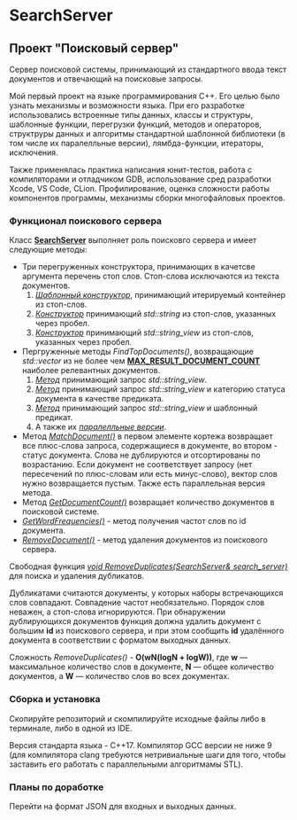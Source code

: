 # SearchServer
## Проект "Поисковый сервер"

Сервер поисковой системы, принимающий из стандартного ввода текст документов и отвечающий на поисковые запросы.

Мой первый проект на языке программирования С++. Его целью было узнать механизмы и возможности языка. При его разработке использовались встроенные типы данных, классы и структуры, шаблонные функции, перегрузки функций, методов и операторов, структруры данных и алгоритмы стандартной шаблонной библиотеки (в том числе их паралелльные версии), лямбда-функции, итераторы, исключения.

Также применялась практика написания юнит-тестов, работа с компиляторами и отладчиком GDB, использование сред разработки Xcode, VS Code, CLion. Профилирование, оценка сложности работы компонентов программы, механизмы сборки многофайловых проектов.

### Функционал поискового сервера

Класс [**SearchServer**](https://github.com/konstantinbelousovEC/cpp-search-server/blob/c336b8f68412285080fa056aa744067a5f40f1f2/search-server/search_server.h#L23) выполняет роль поисковго сервера и имеет следующие методы:
- Три перегруженных конструктора, принимающих в качетсве аргумента перечень стоп слов. Стоп-слова исключаются из текста документов.
    1. [*Шаблонный конструктор*](https://github.com/konstantinbelousovEC/cpp-search-server/blob/c336b8f68412285080fa056aa744067a5f40f1f2/search-server/search_server.h#L137), принимающий итерируемый контейнер из стоп-слов.
    2. [*Конструктор*](https://github.com/konstantinbelousovEC/cpp-search-server/blob/c336b8f68412285080fa056aa744067a5f40f1f2/search-server/search_server.cpp#L12) принимающий *std::string* из стоп-слов, указанных через пробел.
    3. [*Конструктор*](https://github.com/konstantinbelousovEC/cpp-search-server/blob/c336b8f68412285080fa056aa744067a5f40f1f2/search-server/search_server.cpp#L17) принимающий *std::string_view* из стоп-слов, указанных через пробел.
- Пергруженные методы *FindTopDocuments()*, возвращающие *std::vector<Document>* из не более чем [**MAX_RESULT_DOCUMENT_COUNT**](https://github.com/konstantinbelousovEC/cpp-search-server/blob/c336b8f68412285080fa056aa744067a5f40f1f2/search-server/search_server.h#L20) наиболее релевантных документов.
    1. [*Метод*]() принимающий запрос *std::string_view*.
    2. [*Метод*]() принимающий запрос *std::string_view* и категорию статуса документа в качестве предиката.
    3. [*Метод*]() принимающий запрос *std::string_view* и шаблонный предикат.
    4. А также их [*паралелльные версии*]().
- Метод [*MatchDocument()*]() в первом элементе кортежа возвращает все плюс-слова запроса, содержащиеся в документе, во втором - статус документа. Слова не дублируются и отсортированы по возрастанию. Если документ не соответствует запросу (нет пересечений по плюс-словам или есть минус-слово), вектор слов нужно возвращается пустым. Также есть параллельная версия метода.
- Метод [*GetDocumentCount()*]() возвращает количество документов в поисковой системе.
- [*GetWordFrequencies()*]() - метод получения частот слов по id документа.
- [*RemoveDocument()*]() - метод удаления документов из поискового сервера.

Свободная функция [*void RemoveDuplicates(SearchServer& search_server)*](https://github.com/konstantinbelousovEC/cpp-search-server/blob/c336b8f68412285080fa056aa744067a5f40f1f2/search-server/remove_duplicates.cpp#L5) для поиска и удаления дубликатов.

Дубликатами считаются документы, у которых наборы встречающихся слов совпадают. Совпадение частот необязательно. Порядок слов неважен, а стоп-слова игнорируются. При обнаружении дублирующихся документов функция должна удалить документ с большим **id** из поискового сервера, и при этом сообщить **id** удалённого документа в соответствии с форматом выходных данных.

Сложность *RemoveDuplicates()* - **O(wN(logN + logW))**, где **w** — максимальное количество слов в документе, **N** — общее количество документов, а **W** — количество слов во всех документах. 

### Сборка и установка

Скопируйте репозиторий и скомпилируйте исходные файлы либо в терминале, либо в одной из IDE.

Версия стандарта языка - C++17.
Компилятор GCC версии не ниже 9 (для компилятора clang требуются нетривиальные шаги для того, чтобы заставить его работать с параллельными алгоритмамы STL).

### Планы по доработке

Перейти на формат JSON для входных и выходных данных.